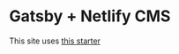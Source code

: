 # Gatsby + Netlify CMS

This site uses [this starter](https://github.com/netlify-templates/gatsby-starter-netlify-cms)